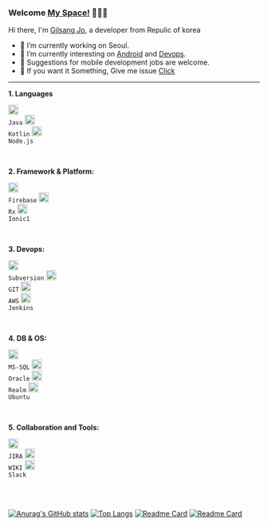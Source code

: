 ### Welcome [My Space!](https://blog.naver.com/jogilsang) 🐤🐥🐣

Hi there, I'm [Gilsang Jo](https://github.com/jogilsang/resume), a developer from Repulic of korea

- 🔭 I’m currently working on Seoul.
- 🌱 I’m currently interesting on [Android](https://github.com/jogilsang/manual-android) and [Devops](https://github.com/jogilsang/manual-devops).
- 👯 Suggestions for mobile development jobs are welcome.
- 💬 If you want it Something, Give me issue [Click](https://github.com/jogilsang/jogilsang/issues) 

<!-- if you want, SNS icon
**SNS:**  

<a href="https://www.instagram.com/jogilsang3">
  <img align="left" alt="jogilsang | Instagram" width="20px" src="https://cdn.icon-icons.com/icons2/1211/PNG/512/1491580635-yumminkysocialmedia26_83102.png" />
</a>   
<a href="https://twitter.com/jogilsang">
  <img align="left" alt="jogilsang | Twitter" width="20px" src="https://cdn.icon-icons.com/icons2/1211/PNG/512/1491579583-yumminkysocialmedia02_83111.png" />
</a>  
<br />
<br />
-->

---

**1. Languages**  

<code><img alt = "1.1 Java" height="20" src="https://cdn.icon-icons.com/icons2/2108/PNG/512/java_icon_130901.png" href="https://github.com/jogilsang/manual-job/tree/master/1.%20interview/1.1%20develop%20%26%20coding/1.1.5%20java%20%26%20kotlin"> Java</code>
<code><img alt = "1.2 Kotlin" height="20" src="https://cdn.icon-icons.com/icons2/2107/PNG/512/file_type_kotlin_icon_130487.png" href="https://github.com/jogilsang/manual-kotlin"> Kotlin</code> 
<code><img alt = "1.3 Node.js" height="20" src="https://cdn.icon-icons.com/icons2/2415/PNG/512/nodejs_plain_logo_icon_146409.png" href="https://github.com/jogilsang/manual-nodejs"> Node.js</code> 

<br />

**2. Framework & Platform:**

<code><img alt = "2.1 Firebase" height="20" src="https://cdn.icon-icons.com/icons2/691/PNG/512/google_firebase_icon-icons.com_61475.png"> Firebase</code>
<code><img alt = "2.2 RxJava,RxKotlin" height="20" src="https://miro.medium.com/max/642/1*QtS4PGFLYdNDBL0_lTMaYA.png"> Rx</code> 
<code><img alt = "2.3 Ionic" height="20" src="https://cdn.icon-icons.com/icons2/2107/PNG/512/file_type_ionic_icon_130522.png" href="https://github.com/jogilsang/manual-ionic"> Ionic1</code>

<br />

**3. Devops:**

<code><img alt = "3.1 Subversion" height="20" src="https://cdn.icon-icons.com/icons2/2107/PNG/512/file_type_subversion_icon_130138.png" href="https://github.com/jogilsang/manual-svn"> Subversion</code>
<code><img alt = "3.2 GIT" height="20" src="https://cdn.icon-icons.com/icons2/2107/PNG/512/file_type_git_icon_130581.png" href="https://github.com/jogilsang/manual-github"> GIT</code> 
<code><img alt = "3.3 AWS" height="20" src="https://cdn.icon-icons.com/icons2/2107/PNG/512/file_type_aws_icon_130732.png" href="https://github.com/jogilsang/manual-aws"> AWS</code>
<code><img alt = "3.3 Jenkins" height="20" src="https://cdn.icon-icons.com/icons2/2107/PNG/512/file_type_jenkins_icon_130515.png" href="https://github.com/jogilsang/manual-jenkins"> Jenkins</code>

<br />

**4. DB & OS:**  

<code><img alt = "4.1 MS-SQL" height="20" src="https://user-images.githubusercontent.com/4249331/52232852-e2c4f780-28bd-11e9-835d-1e3cf3e43888.png"> MS-SQL</code>
<code><img alt = "4.2 Oracle" height="20" src="https://cdn.icon-icons.com/icons2/2699/PNG/512/oracle_logo_icon_168918.png"> Oracle</code>
<code><img alt = "4.3 Realm" height="20" src="https://pbs.twimg.com/profile_images/1364973913554497536/_ut-Y6_f_400x400.jpg"> Realm</code> 
<code><img alt = "4.4 Ubuntu" height="20" src="https://cdn.icon-icons.com/icons2/195/PNG/256/OS_Ubuntu_23488.png"> Ubuntu</code>

<br />

**5. Collaboration and Tools:**  

<code><img alt = "5.1 JIRA" height="20" src="https://cdn.icon-icons.com/icons2/2429/PNG/512/jira_logo_icon_147274.png" href="https://github.com/jogilsang/manual-jira"> JIRA</code>
<code><img alt = "5.2 WIKI" height="20" src="https://cdn.icon-icons.com/icons2/2429/PNG/512/confluence_logo_icon_147305.png"> WIKI</code>
<code><img alt = "5.3 Slack" height="20" src="https://cdn.icon-icons.com/icons2/2429/PNG/512/slack_logo_icon_147236.png" href="https://github.com/jogilsang/manual-slack"> Slack</code>

<br />
<br />

[![Anurag's GitHub stats](https://github-readme-stats.vercel.app/api?username=jogilsang&langs_count=10&layout=compact&theme=dark)](https://github.com/jogilsang/jogilsang)
[![Top Langs](https://github-readme-stats.vercel.app/api/top-langs/?username=jogilsang&langs_count=8&layout=compact&theme=dark)](https://github.com/jogilsang?tab=repositories&q=&type=&language=java&sort=)
[![Readme Card](https://github-readme-stats.vercel.app/api/pin/?username=jogilsang&repo=resume&show_owner=true&theme=dark)](https://github.com/jogilsang/resume)
[![Readme Card](https://github-readme-stats.vercel.app/api/pin/?username=jogilsang&repo=manual-job&show_owner=true&theme=dark)](https://github.com/jogilsang/manual-job)

<!--
1. Languages : 
① Java 1.8 - 3  ② Kotlin - 1  ③ Node.js - 1

2. Framework & Platform : 
① Firebase - 2  ② RxJava, RxKotlin - 2  ③ Ionic1 - 2

3. Devops : 
① Subversion - 3  ② GIT - 2 ③  AWS - 2  ⑤ Jenkins - 1

3. DB & OS : 
① MSSQL - 2 ② Oracle - 2 ③ Realm  - 2 ④ Linux - 2 

4. Collaboration : 
① JIRA - 2 ② Confluence WIKI - 2 ③ Slack - 2
-->

<!--]
**jogilsang/jogilsang** is a ✨ _special_ ✨ repository because its `README.md` (this file) appears on your GitHub profile.

Here are some ideas to get you started:

- 🔭 I’m currently working on ...
- 🌱 I’m currently learning ...
- 👯 I’m looking to collaborate on ...
- 🤔 I’m looking for help with ...
- 💬 Ask me about ...
- 📫 How to reach me: ...
- 😄 Pronouns: ...
- ⚡ Fun fact: ...
-->
